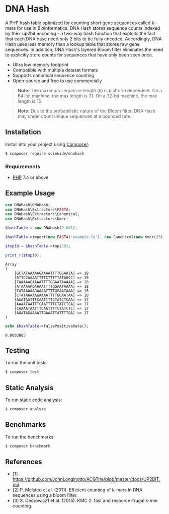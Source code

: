 # DNA Hash
A PHP hash table optimized for counting short gene sequences called k-mers for use in Bioinformatics. DNA Hash stores sequence counts indexed by their up2bit encoding - a two-way hash function that exploits the fact that each DNA base need only 2 bits to be fully encoded. Accordingly, DNA Hash uses less memory than a lookup table that stores raw gene sequences. In addition, DNA Hash's layered Bloom filter eliminates the need to explicitly store counts for sequences that have only been seen once.

- Ultra low memory footprint
- Compatible with multiple dataset formats
- Supports canonical sequence counting
- Open-source and free to use commercially

> **Note:** The maximum sequence length (k) is platform dependent. On a 64-bit machine, the max length is 31. On a 32-bit machine, the max length is 15.

> **Note:** Due to the probabilistic nature of the Bloom filter, DNA Hash may under count unique sequences at a bounded rate.

## Installation
Install into your project using [Composer](https://getcomposer.org/):

```sh
$ composer require scienide/dnahash
```

### Requirements
- [PHP](https://php.net/manual/en/install.php) 7.4 or above

## Example Usage

```php
use DNAHash\DNAHash;
use DNAHash\Extractors\FASTA;
use DNAHash\Extractors\Canonical;
use DNAHash\Extractors\Kmer;

$hashTable = new DNAHash(0.001);

$hashTable->import(new FASTA('example.fa'), new Canonical(new Kmer(25)));

$top10 = $hashTable->top(10);

print_r($top10);
```

```
Array
(
    [GCTATAAAAAGAAAATTTTGGAATA] => 19
    [ATTCCAAAATTTTCTTTTTATAGCC] => 19
    [TAAAAAGAAAATTTTGGAATAAAAA] => 18
    [ATAAAAAGAAAATTTTGGAATAAAA] => 18
    [TATAAAAAGAAAATTTTGGAATAAA] => 18
    [CTATAAAAAGAAAATTTTGGAATAA] => 18
    [AAATAATTTCAATTTTCTATCTCAA] => 17
    [AAAATAATTTCAATTTTCTATCTCA] => 17
    [CAAAATAATTTCAATTTTCTATCTC] => 17
    [AGATAGAAAATTGAAATTATTTTGA] => 17
)
```

```php
echo $hashTable->falsePositiveRate();
```

```
0.0003865
```

## Testing
To run the unit tests:

```sh
$ composer test
```
## Static Analysis
To run static code analysis:

```sh
$ composer analyze
```

## Benchmarks
To run the benchmarks:

```sh
$ composer benchmark
```

## References
- [1] https://github.com/JohnLonginotto/ACGTrie/blob/master/docs/UP2BIT.md.
- [2] P. Melsted et al. (2011). Efficient counting of k-mers in DNA sequences using a bloom filter.
- [3] S. Deorowicz1 et al. (2015). KMC 2: fast and resource-frugal k-mer counting.

